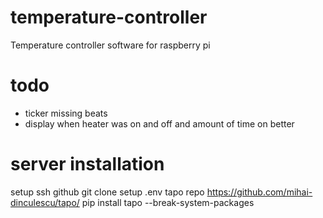 # temperature-controller
Temperature controller software for raspberry pi

# todo
- ticker missing beats
- display when heater was on and off and amount of time on better

# server installation
setup ssh github
git clone
setup .env
tapo repo https://github.com/mihai-dinculescu/tapo/
pip install tapo --break-system-packages
